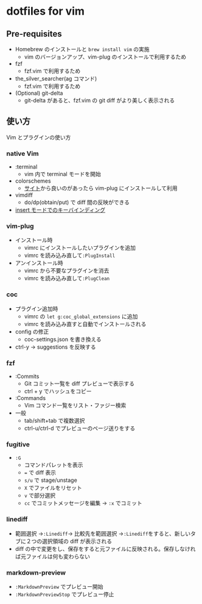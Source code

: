 # dotfiles for vim

## Pre-requisites

- Homebrew のインストールと `brew install vim` の実施
  - vim のバージョンアップ、vim-plug のインストールで利用するため
- fzf
  - fzf.vim で利用するため
- the_silver_searcher(ag コマンド)
  - fzf.vim で利用するため
- (Optional) git-delta
  - git-delta があると、fzf.vim の git diff がより美しく表示される

## 使い方

Vim とプラグインの使い方

### native Vim

- :terminal
  - vim 内で terminal モードを開始
- colorschemes
  - [サイト](https://vimcolorschemes.com/)から良いのがあったら vim-plug にインストールして利用
- vimdiff
  - do/dp(obtain/put) で diff 間の反映ができる
- [insert モードでのキーバインディング](https://qiita.com/34ro/items/6163f595785ae99a632a)

### vim-plug

- インストール時
  - vimrc にインストールしたいプラグインを追加
  - vimrc を読み込み直して`:PlugInstall`
- アンインストール時
  - vimrc から不要なプラグインを消去
  - vimrc を読み込み直して`:PlugClean`

### coc

- プラグイン追加時
  - vimrc の `let g:coc_global_extensions` に追加
  - vimrc を読み込み直すと自動でインストールされる
- config の修正
  - coc-settings.json を書き換える
- ctrl-y → suggestions を反映する

### fzf

- :Commits
  - Git コミット一覧を diff プレビューで表示する
  - ctrl + y でハッシュをコピー
- :Commands
  - Vim コマンド一覧をリスト・ファジー検索
- 一般
  - tab/shift+tab で複数選択
  - ctrl-u/ctrl-d でプレビューのページ送りをする

### fugitive

- `:G`
  - コマンドパレットを表示
  - `=` で diff 表示
  - `s/u` で stage/unstage
  - `X` でファイルをリセット
  - `v` で部分選択
  - `cc` でコミットメッセージを編集 -> `:x` でコミット

### linediff

- 範囲選択 →`:Linediff`→ 比較先を範囲選択 →`:Linediff`をすると、新しいタブに２つの選択領域の diff が表示される
- diff の中で変更をし、保存をすると元ファイルに反映される。保存しなければ元ファイルは何も変わらない

### markdown-preview

- `:MarkdownPreview` でプレビュー開始
- `:MarkdownPreviewStop` でプレビュー停止
